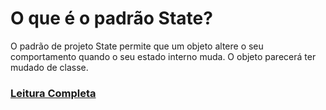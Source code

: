 # O que é o padrão State?

O padrão de projeto State permite que um objeto altere o seu comportamento quando o seu estado interno muda. O objeto 
parecerá ter mudado de classe.

### [Leitura Completa](doc)
